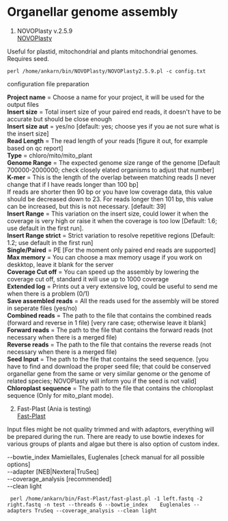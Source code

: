 # Organellar genome assembly

1. NOVOPlasty v.2.5.9  
[NOVOPlasty](https://github.com/ndierckx/NOVOPlasty)

Useful for plastid, mitochondrial and plants mitochondrial genomes. Requires seed. 

`perl /home/ankarn/bin/NOVOPlasty/NOVOPlasty2.5.9.pl -c config.txt`

configuration file preparation

**Project name**         = Choose a name for your project, it will be used for the output files  
**Insert size**          = Total insert size of your paired end reads, it doesn't have to be accurate but should be close enough  
**Insert size aut**      = yes/no [default: yes; choose yes if you ae not sure what is the insert size]   
**Read Length**          = The read length of your reads [figure it out, for example based on qc report]  
**Type**              = chloro/mito/mito_plant  
**Genome Range**         = The expected genome size range of the genome  [Default 700000-2000000; check closely elated organisms to adjust that number]  
**K-mer**                = This is the length of the overlap between matching reads [I never change that if I have reads longer than 100 bp]    
                       If reads are shorter then 90 bp or you have low coverage data, this value should be decreased down to 23.
                       For reads longer then 101 bp, this value can be increased, but this is not necessary. [default: 39]  
**Insert Range**         = This variation on the insert size, could lower it when the coverage is very high or raise it when the
                       coverage is too low [Default: 1.6; use default in the first run].  
**Insert Range strict**  = Strict variation to resolve repetitive regions [Default: 1.2; use default in the first run]  
**Single/Paired**        = PE [For the moment only paired end reads are supported]  
**Max memory**          = You can choose a max memory usage if you work on deskktop, leave it blank for the server  
**Coverage Cut off**     = You can speed up the assembly by lowering the coverage cut off, standard it will use up to 1000 coverage  
**Extended log**        = Prints out a very extensive log, could be useful to send me when there is a problem  (0/1)  
**Save assembled reads** = All the reads used for the assembly will be stored in seperate files (yes/no)  
**Combined reads**       = The path to the file that contains the combined reads (forward and reverse in 1 file) [very rare case; otherwise leave it blank] 
**Forward reads**        = The path to the file that contains the forward reads (not necessary when there is a merged file)  
**Reverse reads**       = The path to the file that contains the reverse reads (not necessary when there is a merged file)  
**Seed Input**          = The path to the file that contains the seed sequence. [you have to find and download the proper seed file; that could be conserved organellar gene from the same or very similar genome or the genome of related species; NOVOPlasty will inform you if the seed is not valid]  
**Chloroplast sequence** = The path to the file that contains the chloroplast sequence (Only for mito_plant mode).  


2. Fast-Plast (Ania is testing)  
[Fast-Plast](https://github.com/mrmckain/Fast-Plast)

Input files might be not quality trimmed and with adaptors, everything will be prepared during the run. There are ready to use bowtie indexes for various groups of plants and algae but there is also option of custom index.  

--bowtie_index Mamiellales, Euglenales [check manual for all possible options]  
--adapter [NEB|Nextera|TruSeq]  
--coverage_analysis [recommended]  
--clean light   

` perl /home/ankarn/bin/Fast-Plast/fast-plast.pl -1 left.fastq -2 right.fastq -n test --threads 6 --bowtie_index	Euglenales --adapters TruSeq --coverage_analysis --clean light`
